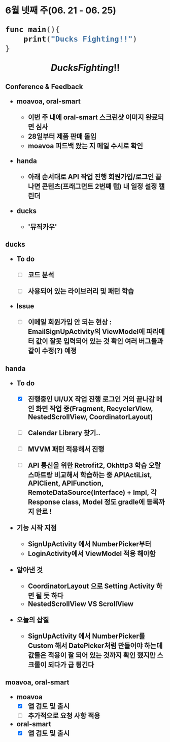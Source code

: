 <h1>6월 넷째 주(06. 21 - 06. 25)



```kotlin
func main(){
    print("Ducks Fighting!!")
}
```

$$
DucksFighting !!
$$



<h2>Conference & Feedback

- moavoa, oral-smart
  - 이번 주 내에 oral-smart 스크린샷 이미지 완료되면 심사
  - 28일부터 제품 판매 돌입
  - moavoa 피드백 왔는 지 메일 수시로 확인



- handa
  - 아래 순서대로 API 작업 진행
    회원가입/로그인 끝나면
    콘텐츠(프래그먼트 2번째 탭)
    내 일정
    설정
    캘린더



- ducks
  - '뮤직카우'



<h2>ducks

- To do
  - [ ] 코드 분석
  - [ ] 사용되어 있는 라이브러리 및 패턴 학습



- Issue
  - [ ] 이메일 회원가입 안 되는 현상
    : EmailSignUpActivity의 ViewModel에 파라메터 값이 잘못 입력되어 있는 것 확인
    여러 버그들과 같이 수정(?) 예정



<h2>handa

- To do
  - [x] 진행중인 UI/UX 작업 진행
    로그인 거의 끝나감
    메인 화면 작업 중(Fragment, RecyclerView, NestedScrollView, CoordinatorLayout)
  - [ ] Calendar Library 찾기..
  - [ ] MVVM 패턴 적용해서 진행
  - [ ] API 통신을 위한 Retrofit2, Okhttp3 학습
    오랄스마트랑 비교해서 학습하는 중 
    APIActiList, APIClient, APIFunction, RemoteDataSource(Interface) + Impl, 각 Response class, Model 정도
    gradle에 등록까지 완료 !



- 기능 시작 지점
  - SignUpActivity 에서 NumberPicker부터
  - LoginActivity에서 ViewModel 적용 해야함



- 알아낸 것
  - CoordinatorLayout 으로 Setting Activity 하면 될 듯 하다
  - NestedScrollView  VS  ScrollView



- 오늘의 삽질
  - SignUpActivity 에서 NumberPicker를 Custom 해서 DatePicker처럼 만들어야 하는데 값들은 적용이 잘 되어 있는 것까지 확인 했지만 스크롤이 되다가 급 튕긴다





<h2>moavoa, oral-smart

- moavoa
  - [x] 앱 검토 및 출시
  - [ ] 추가적으로 요청 사항 적용
- oral-smart
  - [x] 앱 검토 및 출시